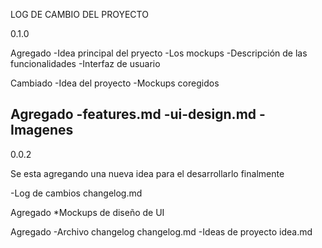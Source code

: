 LOG DE CAMBIO DEL PROYECTO

0.1.0

Agregado
-Idea principal del pryecto
-Los mockups
-Descripción de las funcionalidades
-Interfaz de usuario

Cambiado
-Idea del proyecto
-Mockups coregidos

Agregado
-features.md
-ui-design.md
-Imagenes
-

0.0.2

Se esta agregando una nueva idea para el desarrollarlo finalmente

-Log de cambios changelog.md

Agregado
*Mockups de diseño de UI

Agregado 
-Archivo changelog changelog.md
-Ideas de proyecto idea.md
